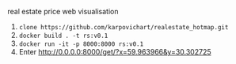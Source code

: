 real estate price web visualisation

1. `clone https://github.com/karpovichart/realestate_hotmap.git`
2. `docker build . -t rs:v0.1` 
3. `docker run -it -p 8000:8000 rs:v0.1`
4. Enter http://0.0.0.0:8000/get/?x=59.963966&y=30.302725
